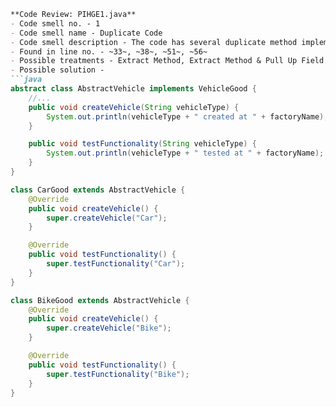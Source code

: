```markdown
**Code Review: PIHGE1.java**
- Code smell no. - 1
- Code smell name - Duplicate Code
- Code smell description - The code has several duplicate method implementations across the `CarGood` and `BikeGood` classes, specifically the `createVehicle` and `testFunctionality` methods that share similar logic.
- Found in line no. - ~33~, ~38~, ~51~, ~56~
- Possible treatments - Extract Method, Extract Method & Pull Up Field
- Possible solution - 
```java
abstract class AbstractVehicle implements VehicleGood {
    //...
    public void createVehicle(String vehicleType) {
        System.out.println(vehicleType + " created at " + factoryName);
    }

    public void testFunctionality(String vehicleType) {
        System.out.println(vehicleType + " tested at " + factoryName);
    }
}

class CarGood extends AbstractVehicle {
    @Override
    public void createVehicle() {
        super.createVehicle("Car");
    }

    @Override
    public void testFunctionality() {
        super.testFunctionality("Car");
    }
}

class BikeGood extends AbstractVehicle {
    @Override
    public void createVehicle() {
        super.createVehicle("Bike");
    }

    @Override
    public void testFunctionality() {
        super.testFunctionality("Bike");
    }
}
```
```